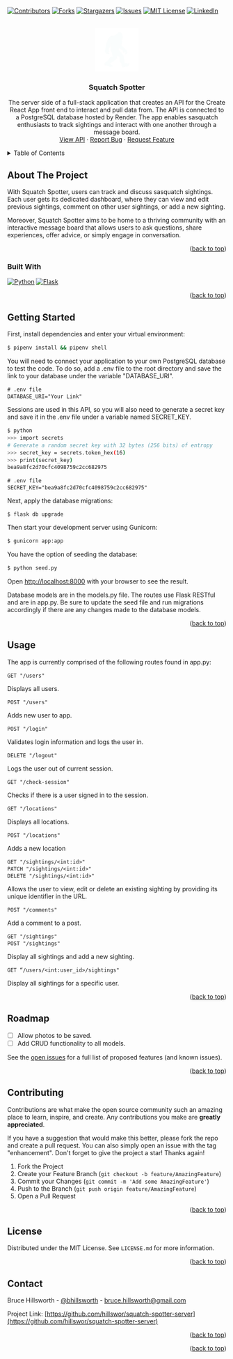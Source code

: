 <a name="readme-top"></a>

[![Contributors][contributors-shield]][contributors-url]
[![Forks][forks-shield]][forks-url]
[![Stargazers][stars-shield]][stars-url]
[![Issues][issues-shield]][issues-url]
[![MIT License][license-shield]][license-url]
[![LinkedIn][linkedin-shield]][linkedin-url]

<br />
<div align="center">
  <a href="https://github.com/hillswor/squatch-spotter-server">
    <img src="public/squatch-spotter-logo.svg" alt="Logo" width="100" height="100">
  </a>

<h3 align="center">Squatch Spotter</h3>

  <p align="center">
    The server side of a full-stack application that creates an API for the Create React App front end to interact and pull data from.  The API is connected to a PostgreSQL database hosted by Render.  The app enables sasquatch enthusiasts to track sightings and interact with one another through a message board.
    <br />
    <a href="https://squatch-spotter-server.onrender.com">View API</a>
    ·
    <a href="https://github.com/hillswor/squatch-spotter-server/issues">Report Bug</a>
    ·
    <a href="https://github.com/hillswor/squatch-spotter-server/issues">Request Feature</a>
  </p>
</div>

<details>
  <summary>Table of Contents</summary>
  <ol>
    <li>
      <a href="#about-the-project">About The Project</a>
      <ul>
        <li><a href="#built-with">Built With</a></li>
      </ul>
    </li>
    <li>
      <a href="#getting-started">Getting Started</a>
      <ul>
        <li><a href="#prerequisites">Prerequisites</a></li>
        <li><a href="#installation">Installation</a></li>
      </ul>
    </li>
    <li><a href="#usage">Usage</a></li>
    <li><a href="#roadmap">Roadmap</a></li>
    <li><a href="#contributing">Contributing</a></li>
    <li><a href="#license">License</a></li>
    <li><a href="#contact">Contact</a></li>
    <li><a href="#acknowledgments">Acknowledgments</a></li>
  </ol>
</details>

## About The Project

With Squatch Spotter, users can track and discuss sasquatch sightings. Each user gets its dedicated dashboard, where they can view and edit previous sightings, comment on other user sightings, or add a new sighting.

Moreover, Squatch Spotter aims to be home to a thriving community with an interactive message board that allows users to ask questions, share experiences, offer advice, or simply engage in conversation.

<p align="right">(<a href="#readme-top">back to top</a>)</p>



### Built With

 [![Python][Python]][Python-url]
 [![Flask][Flask]][Flask-url]


<p align="right">(<a href="#readme-top">back to top</a>)</p>


## Getting Started

First, install dependencies and enter your virtual environment:

```bash
$ pipenv install && pipenv shell
```

You will need to connect your application to your own PostgreSQL database to test the code.  To do so, add a .env file to the root directory and save the link to your database under the variable "DATABASE_URI".  

```
# .env file
DATABASE_URI="Your Link"
```
Sessions are used in this API, so you will also need to generate a secret key and save it in the .env file under a variable named SECRET_KEY.

```bash
$ python
>>> import secrets
# Generate a random secret key with 32 bytes (256 bits) of entropy
>>> secret_key = secrets.token_hex(16)
>>> print(secret_key)
bea9a8fc2d70cfc4098759c2cc682975
```
```
# .env file
SECRET_KEY="bea9a8fc2d70cfc4098759c2cc682975"
```
Next, apply the database migrations:
```
$ flask db upgrade
```
Then start your development server using Gunicorn:

```bash
$ gunicorn app:app
```
You have the option of seeding the database:
```bash
$ python seed.py
```
Open [http://localhost:8000](http://localhost:8000) with your browser to see the result.

Database models are in the models.py file.  The routes use Flask RESTful and are in app.py.  Be sure to update the seed file and run migrations accordingly if there are any changes made to the database models.

<p align="right">(<a href="#readme-top">back to top</a>)</p>

## Usage

The app is currently comprised of the following routes found in app.py:

```
GET "/users"
```
Displays all users.
```
POST "/users"
```
Adds new user to app.
```
POST "/login"
```
Validates login information and logs the user in.
```
DELETE "/logout"
```
Logs the user out of current session.
```
GET "/check-session"
```
Checks if there is a user signed in to the session.
```
GET "/locations"
```
Displays all locations.
```
POST "/locations"
```
Adds a new location
```
GET "/sightings/<int:id>"
PATCH "/sightings/<int:id>"
DELETE "/sightings/<int:id>"
```
Allows the user to view, edit or delete an existing sighting by providing its unique identifier in the URL.
```
POST "/comments"
```
Add a comment to a post.
```
GET "/sightings"
POST "/sightings"
```
Display all sightings and add a new sighting.
```
GET “/users/<int:user_id>/sightings"
```
Display all sightings for a specific user.

<p align="right">(<a href="#readme-top">back to top</a>)</p>

## Roadmap

- [ ] Allow photos to be saved.
- [ ] Add CRUD functionality to all models.

See the [open issues](https://github.com/hillswor/squatch-spotter/issues) for a full list of proposed features (and known issues).

<p align="right">(<a href="#readme-top">back to top</a>)</p>

## Contributing

Contributions are what make the open source community such an amazing place to learn, inspire, and create. Any contributions you make are **greatly appreciated**.

If you have a suggestion that would make this better, please fork the repo and create a pull request. You can also simply open an issue with the tag "enhancement".
Don't forget to give the project a star! Thanks again!

1. Fork the Project
2. Create your Feature Branch (`git checkout -b feature/AmazingFeature`)
3. Commit your Changes (`git commit -m 'Add some AmazingFeature'`)
4. Push to the Branch (`git push origin feature/AmazingFeature`)
5. Open a Pull Request

<p align="right">(<a href="#readme-top">back to top</a>)</p>

## License

Distributed under the MIT License. See `LICENSE.md` for more information.

<p align="right">(<a href="#readme-top">back to top</a>)</p>

## Contact

Bruce Hillsworth - [@bhillsworth](https://twitter.com/bhillsworth) - bruce.hillsworth@gmail.com

Project Link: [https://github.com/hillswor/squatch-spotter-server](https://github.com/hillswor/squatch-spotter-server)

<p align="right">(<a href="#readme-top">back to top</a>)</p>

<p align="right">(<a href="#readme-top">back to top</a>)</p>

[contributors-shield]: https://img.shields.io/github/contributors/hillswor/squatch-spotter-server.svg?style=for-the-badge
[contributors-url]: https://github.com/hillswor/squatch-spotter-server/graphs/contributors
[forks-shield]: https://img.shields.io/github/forks/hillswor/squatch-spotter-server.svg?style=for-the-badge
[forks-url]: https://github.com/hillswor/squatch-spotter-server/network/members
[stars-shield]: https://img.shields.io/github/stars/hillswor/squatch-spotter-server.svg?style=for-the-badge
[stars-url]: https://github.com/hillswor/squatch-spotter-server/stargazers
[issues-shield]: https://img.shields.io/github/issues/hillswor/squatch-spotter-server.svg?style=for-the-badge
[issues-url]: https://github.com/hillswor/squatch-spotter-server/issues
[license-shield]: https://img.shields.io/github/license/hillswor/squatch-spotter-server.svg?style=for-the-badge
[license-url]: https://github.com/hillswor/squatch-spotter-server/blob/master/LICENSE.md
[linkedin-shield]: https://img.shields.io/badge/-LinkedIn-black.svg?style=for-the-badge&logo=linkedin&colorB=555
[linkedin-url]: https://linkedin.com/in/bruce-hillsworth
[product-screenshot]: images/screenshot.png
[Python]: https://img.shields.io/badge/Python-000000?style=for-the-badge&logo=python&logoColor=#3776AB
[Python-url]: https://docs.python.org/3/
[Flask]: https://img.shields.io/badge/Flask-000000?style=for-the-badge&logo=flask&logoColor=ffffff
[Flask-url]: https://flask.palletsprojects.com/en/2.3.x/

